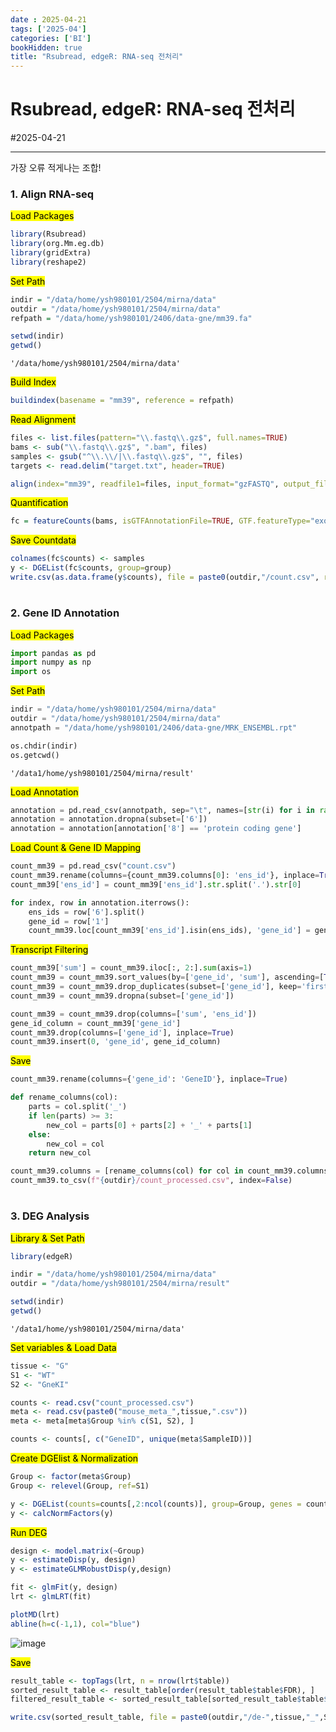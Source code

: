 ```yaml
---
date : 2025-04-21
tags: ['2025-04']
categories: ['BI']
bookHidden: true
title: "Rsubread, edgeR: RNA-seq 전처리"
---
```


# Rsubread, edgeR: RNA-seq 전처리

#2025-04-21

---

가장 오류 적게나는 조합!

### 1. Align RNA-seq

<mark>Load Packages</mark>

```R
library(Rsubread)
library(org.Mm.eg.db)
library(gridExtra)
library(reshape2)
```

<mark>Set Path</mark>

```R
indir = "/data/home/ysh980101/2504/mirna/data"
outdir = "/data/home/ysh980101/2504/mirna/data"
refpath = "/data/home/ysh980101/2406/data-gne/mm39.fa"

setwd(indir)
getwd()
```
```plain text
'/data/home/ysh980101/2504/mirna/data'
```

<mark>Build Index</mark>

```R
buildindex(basename = "mm39", reference = refpath)
```

<mark>Read Alignment</mark>

```R
files <- list.files(pattern="\\.fastq\\.gz$", full.names=TRUE)
bams <- sub("\\.fastq\\.gz$", ".bam", files)
samples <- gsub("^\\.\\/|\\.fastq\\.gz$", "", files)
targets <- read.delim("target.txt", header=TRUE)

align(index="mm39", readfile1=files, input_format="gzFASTQ", output_file=bams, nthreads=50)
```

<mark>Quantification</mark>
```R
fc = featureCounts(bams, isGTFAnnotationFile=TRUE, GTF.featureType="exon", GTF.attrType="gene_id", isPairedEnd=FALSE, annot.ext="mm39.knownGene.gtf", useMetaFeatures=FALSE, allowMultiOverlap=TRUE, nthreads=50)
```

<mark>Save Countdata</mark>

```R
colnames(fc$counts) <- samples
y <- DGEList(fc$counts, group=group)
write.csv(as.data.frame(y$counts), file = paste0(outdir,"/count.csv", row.names = TRUE))
```

#

### 2. Gene ID Annotation

<mark>Load Packages</mark>

```python
import pandas as pd
import numpy as np
import os
```

<mark>Set Path</mark>

```python
indir = "/data/home/ysh980101/2504/mirna/data"
outdir = "/data/home/ysh980101/2504/mirna/data"
annotpath = "/data/home/ysh980101/2406/data-gne/MRK_ENSEMBL.rpt"

os.chdir(indir)
os.getcwd()
```
```plain text
'/data1/home/ysh980101/2504/mirna/result'
```

<mark>Load Annotation</mark>

```python
annotation = pd.read_csv(annotpath, sep="\t", names=[str(i) for i in range(13)])
annotation = annotation.dropna(subset=['6'])
annotation = annotation[annotation['8'] == 'protein coding gene']
```

<mark>Load Count & Gene ID Mapping</mark>

```python
count_mm39 = pd.read_csv("count.csv")
count_mm39.rename(columns={count_mm39.columns[0]: 'ens_id'}, inplace=True)
count_mm39['ens_id'] = count_mm39['ens_id'].str.split('.').str[0]

for index, row in annotation.iterrows():
    ens_ids = row['6'].split()
    gene_id = row['1']
    count_mm39.loc[count_mm39['ens_id'].isin(ens_ids), 'gene_id'] = gene_id
```

<mark>Transcript Filtering</mark>

```python
count_mm39['sum'] = count_mm39.iloc[:, 2:].sum(axis=1)
count_mm39 = count_mm39.sort_values(by=['gene_id', 'sum'], ascending=[True, False])
count_mm39 = count_mm39.drop_duplicates(subset=['gene_id'], keep='first')
count_mm39 = count_mm39.dropna(subset=['gene_id'])

count_mm39 = count_mm39.drop(columns=['sum', 'ens_id'])
gene_id_column = count_mm39['gene_id']
count_mm39.drop(columns=['gene_id'], inplace=True)
count_mm39.insert(0, 'gene_id', gene_id_column)
```

<mark>Save</mark>

```python
count_mm39.rename(columns={'gene_id': 'GeneID'}, inplace=True)

def rename_columns(col):
    parts = col.split('_')
    if len(parts) >= 3:
        new_col = parts[0] + parts[2] + '_' + parts[1]
    else:
        new_col = col
    return new_col

count_mm39.columns = [rename_columns(col) for col in count_mm39.columns]
count_mm39.to_csv(f"{outdir}/count_processed.csv", index=False)
```

#

### 3. DEG Analysis

<mark>Library & Set Path</mark>

```R
library(edgeR)

indir = "/data/home/ysh980101/2504/mirna/data"
outdir = "/data/home/ysh980101/2504/mirna/result"

setwd(indir)
getwd()
```
```plain text
'/data1/home/ysh980101/2504/mirna/data'
```

<mark>Set variables & Load Data</mark>

```R
tissue <- "G"
S1 <- "WT" 
S2 <- "GneKI"

counts <- read.csv("count_processed.csv")
meta <- read.csv(paste0("mouse_meta_",tissue,".csv"))
meta <- meta[meta$Group %in% c(S1, S2), ]

counts <- counts[, c("GeneID", unique(meta$SampleID))]
```

<mark>Create DGElist & Normalization</mark>

```R
Group <- factor(meta$Group)
Group <- relevel(Group, ref=S1)

y <- DGEList(counts=counts[,2:ncol(counts)], group=Group, genes = counts[,1])
y <- calcNormFactors(y)
```

<mark>Run DEG</mark>

```R
design <- model.matrix(~Group)
y <- estimateDisp(y, design)
y <- estimateGLMRobustDisp(y,design)

fit <- glmFit(y, design)
lrt <- glmLRT(fit)

plotMD(lrt)
abline(h=c(-1,1), col="blue")
```
![image](https://github.com/user-attachments/assets/339f2e97-6b71-45c1-8092-b801b68c9f23)


<mark>Save</mark>

```R
result_table <- topTags(lrt, n = nrow(lrt$table))
sorted_result_table <- result_table[order(result_table$table$FDR), ]
filtered_result_table <- sorted_result_table[sorted_result_table$table$FDR < 0.05, ]

write.csv(sorted_result_table, file = paste0(outdir,"/de-",tissue,"_",S1,"-",S2,".csv"))
```

#
